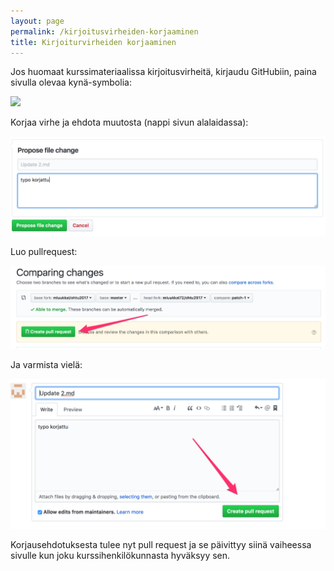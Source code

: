 ```yaml
---
layout: page
permalink: /kirjoitusvirheiden-korjaaminen
title: Kirjoiturvirheiden korjaaminen
---
```


Jos huomaat kurssimateriaalissa kirjoitusvirheitä, kirjaudu GitHubiin, paina sivulla olevaa kynä-symbolia:

![](https://raw.githubusercontent.com/mluukkai/ohjelmistotekniikka-syksy-2020/main/web/images/l-0.png)

Korjaa virhe ja ehdota muutosta (nappi sivun alalaidassa):

![](https://github.com/mluukkai/ohtu2017/raw/master/images/lh3-4.png)

Luo pullrequest:

![](https://github.com/mluukkai/ohtu2017/raw/master/images/lh3-5.png)

Ja varmista vielä:

![](https://github.com/mluukkai/ohtu2017/raw/master/images/lh3-6.png)

Korjausehdotuksesta tulee nyt pull request ja se päivittyy siinä vaiheessa sivulle kun joku kurssihenkilökunnasta hyväksyy sen.
